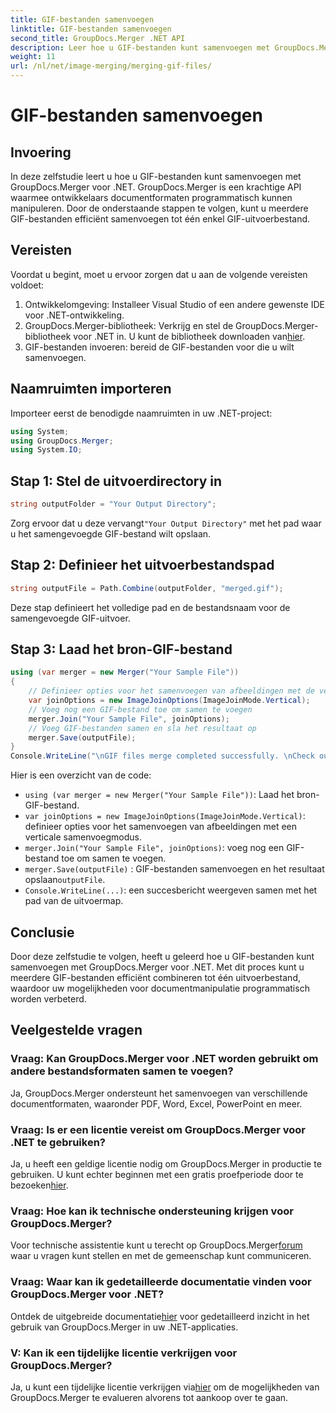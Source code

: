 ```yaml
---
title: GIF-bestanden samenvoegen
linktitle: GIF-bestanden samenvoegen
second_title: GroupDocs.Merger .NET API
description: Leer hoe u GIF-bestanden kunt samenvoegen met GroupDocs.Merger voor .NET. Combineer meerdere GIF's programmatisch met stapsgewijze instructies.
weight: 11
url: /nl/net/image-merging/merging-gif-files/
---
```


# GIF-bestanden samenvoegen

## Invoering
In deze zelfstudie leert u hoe u GIF-bestanden kunt samenvoegen met GroupDocs.Merger voor .NET. GroupDocs.Merger is een krachtige API waarmee ontwikkelaars documentformaten programmatisch kunnen manipuleren. Door de onderstaande stappen te volgen, kunt u meerdere GIF-bestanden efficiënt samenvoegen tot één enkel GIF-uitvoerbestand.
## Vereisten
Voordat u begint, moet u ervoor zorgen dat u aan de volgende vereisten voldoet:
1. Ontwikkelomgeving: Installeer Visual Studio of een andere gewenste IDE voor .NET-ontwikkeling.
2.  GroupDocs.Merger-bibliotheek: Verkrijg en stel de GroupDocs.Merger-bibliotheek voor .NET in. U kunt de bibliotheek downloaden van[hier](https://releases.groupdocs.com/merger/net/).
3. GIF-bestanden invoeren: bereid de GIF-bestanden voor die u wilt samenvoegen.

## Naamruimten importeren
Importeer eerst de benodigde naamruimten in uw .NET-project:
```csharp
using System; 
using GroupDocs.Merger;
using System.IO;
```
## Stap 1: Stel de uitvoerdirectory in
```csharp
string outputFolder = "Your Output Directory";
```
 Zorg ervoor dat u deze vervangt`"Your Output Directory"` met het pad waar u het samengevoegde GIF-bestand wilt opslaan.
## Stap 2: Definieer het uitvoerbestandspad
```csharp
string outputFile = Path.Combine(outputFolder, "merged.gif");
```
Deze stap definieert het volledige pad en de bestandsnaam voor de samengevoegde GIF-uitvoer.
## Stap 3: Laad het bron-GIF-bestand
```csharp
using (var merger = new Merger("Your Sample File"))
{
    // Definieer opties voor het samenvoegen van afbeeldingen met de verticale samenvoegmodus
    var joinOptions = new ImageJoinOptions(ImageJoinMode.Vertical);
    // Voeg nog een GIF-bestand toe om samen te voegen
    merger.Join("Your Sample File", joinOptions);
    // Voeg GIF-bestanden samen en sla het resultaat op
    merger.Save(outputFile);
}
Console.WriteLine("\nGIF files merge completed successfully. \nCheck output in {0}", outputFolder);
```
Hier is een overzicht van de code:
- `using (var merger = new Merger("Your Sample File"))`: Laad het bron-GIF-bestand.
- `var joinOptions = new ImageJoinOptions(ImageJoinMode.Vertical)`: definieer opties voor het samenvoegen van afbeeldingen met een verticale samenvoegmodus.
- `merger.Join("Your Sample File", joinOptions)`: voeg nog een GIF-bestand toe om samen te voegen.
- `merger.Save(outputFile)` : GIF-bestanden samenvoegen en het resultaat opslaan`outputFile`.
- `Console.WriteLine(...)`: een succesbericht weergeven samen met het pad van de uitvoermap.

## Conclusie
Door deze zelfstudie te volgen, heeft u geleerd hoe u GIF-bestanden kunt samenvoegen met GroupDocs.Merger voor .NET. Met dit proces kunt u meerdere GIF-bestanden efficiënt combineren tot één uitvoerbestand, waardoor uw mogelijkheden voor documentmanipulatie programmatisch worden verbeterd.

## Veelgestelde vragen
### Vraag: Kan GroupDocs.Merger voor .NET worden gebruikt om andere bestandsformaten samen te voegen?
Ja, GroupDocs.Merger ondersteunt het samenvoegen van verschillende documentformaten, waaronder PDF, Word, Excel, PowerPoint en meer.
### Vraag: Is er een licentie vereist om GroupDocs.Merger voor .NET te gebruiken?
 Ja, u heeft een geldige licentie nodig om GroupDocs.Merger in productie te gebruiken. U kunt echter beginnen met een gratis proefperiode door te bezoeken[hier](https://releases.groupdocs.com/).
### Vraag: Hoe kan ik technische ondersteuning krijgen voor GroupDocs.Merger?
 Voor technische assistentie kunt u terecht op GroupDocs.Merger[forum](https://forum.groupdocs.com/c/merger/32) waar u vragen kunt stellen en met de gemeenschap kunt communiceren.
### Vraag: Waar kan ik gedetailleerde documentatie vinden voor GroupDocs.Merger voor .NET?
 Ontdek de uitgebreide documentatie[hier](https://tutorials.groupdocs.com/merger/net/) voor gedetailleerd inzicht in het gebruik van GroupDocs.Merger in uw .NET-applicaties.
### V: Kan ik een tijdelijke licentie verkrijgen voor GroupDocs.Merger?
 Ja, u kunt een tijdelijke licentie verkrijgen via[hier](https://purchase.groupdocs.com/temporary-license/) om de mogelijkheden van GroupDocs.Merger te evalueren alvorens tot aankoop over te gaan.
